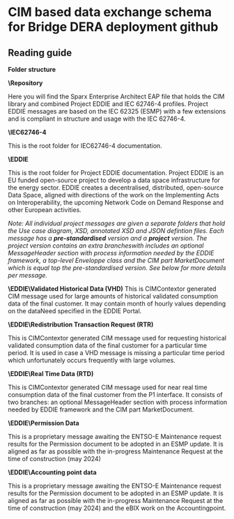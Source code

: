 # CIM based data exchange schema for Bridge DERA deployment github 


## Reading guide

**Folder structure**

**\Repository**

Here you will find the Sparx Enterprise Architect EAP file that holds the CIM library and combined  Project EDDIE and IEC 62746-4 profiles. Project EDDIE messages are based on the IEC 62325 (ESMP) with a few extensions and is compliant in structure and usage with the IEC 62746-4.

**\IEC62746-4**

This is the root folder for IEC62746-4 documentation.

**\EDDIE**

This is the root folder for Project EDDIE documentation. Project EDDIE is an EU funded open-source project to develop a data space infrastructure for the energy sector. EDDIE creates a decentralised, distributed, open-source Data Space, aligned with directions of the work on the Implementing Acts on Interoperability, the upcoming Network Code on Demand Response and other European activities. 


*Note: All individual project messages are given a separate folders that hold the Use case diagram, XSD, annotated XSD and JSON defintion files. Each message has a **pre-standardised** version and a **project** version. The project version contains an extra brancheswith includes an optional MessageHeader section with process information needed by the EDDIE framework, a top-level Enveloppe class and the CIM part MarketDocument which is equal top the pre-standardised version. See below for more details per message.*

**\EDDIE\Validated Historical Data (VHD)**
This is CIMContextor generated CIM message used for large amounts of historical validated consumption data of the final customer. It may contain month of hourly values depending on the dataNeed specified in the EDDIE Portal. 

**\EDDIE\Redistribution Transaction Request (RTR)**

This is CIMContextor generated CIM message used for requesting historical validated consumption data of the final customer for a particular time period. It is used in case a VHD message is missing a particular time period which unfortunately occurs frequently with large volumes. 

**\EDDIE\Real Time Data (RTD)**

This is CIMContextor generated CIM message used for near real time consumption data of the final customer from the P1 interface. It consists of two branches: an optional MessageHeader section with process information needed by EDDIE framework and the CIM part MarketDocument. 

**\EDDIE\Permission Data**

This is a proprietary message awaiting the ENTSO-E Maintenance request results for the Permission document to be adopted in an ESMP update. It is aligned as far as possible with the in-progress Maintenance Request at the time of construction (may 2024)


**\EDDIE\Accounting point data**

This is a proprietary message awaiting the ENTSO-E Maintenance request results for the Permission document to be adopted in an ESMP update. It is aligned as far as possible with the in-progress Maintenance Request at the time of construction (may 2024) and the eBIX work on the Accountingpoint.






